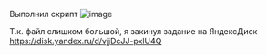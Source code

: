 Выполнил скрипт 
![image](https://user-images.githubusercontent.com/90038660/143544687-4aafbdb6-bb2b-4f56-b1ff-2124ce088528.png)

Т.к. файл слишком большой, я закинул задание на ЯндексДиск https://disk.yandex.ru/d/vjjDcJJ-pxlU4Q
